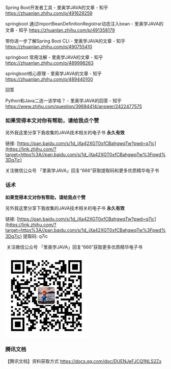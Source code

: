 

Spring Boot开发者工具 - 里奥学JAVA的文章 - 知乎 https://zhuanlan.zhihu.com/p/491629259

springboot 通过ImportBeanDefinitionRegistrar动态注入bean - 里奥学JAVA的文章 - 知乎 https://zhuanlan.zhihu.com/p/491358179

带你进一步了解Spring Boot CLI - 里奥学JAVA的文章 - 知乎 https://zhuanlan.zhihu.com/p/490755410

springboot 常用注解 - 里奥学JAVA的文章 - 知乎 https://zhuanlan.zhihu.com/p/489998263

springboot核心原理 - 里奥学JAVA的文章 - 知乎 https://zhuanlan.zhihu.com/p/489440100



回答

Python和Java二选一该学啥？ - 里奥学JAVA的回答 - 知乎 https://www.zhihu.com/question/39684414/answer/2422477575



### **如果觉得本文对你有帮助，请给我点个赞**

另外我这里分享下我收集的JAVA技术相关的电子书 **永久有效**

链接: [https://pan.baidu.com/s/1d_jXa42XGT0xfCBahgwqTw?pwd=q7ic](https://link.zhihu.com/?target=https%3A//pan.baidu.com/s/1d_jXa42XGT0xfCBahgwqTw%3Fpwd%3Dq7ic) 

关注微信公众号 「里奥学JAVA」回复“666”获取提取码和更多优质精华电子书 



### 话术

**如果觉得本文对你有帮助，请给我点个赞**

另外我这里分享下我收集的JAVA技术相关的电子书 **永久有效**

链接: [https://pan.baidu.com/s/1d_jXa42XGT0xfCBahgwqTw?pwd=q7ic](https://link.zhihu.com/?target=https%3A//pan.baidu.com/s/1d_jXa42XGT0xfCBahgwqTw%3Fpwd%3Dq7ic) 提取码: q7ic



​																		关注微信公众号 「里奥学JAVA」回复“666”获取更多优质精华电子书

![qrcode_for_gh_ad1a882c2c6b_258](qrcode_for_gh_ad1a882c2c6b_258.jpg)



### 腾讯文档

【腾讯文档】资料获取方式
https://docs.qq.com/doc/DUENJeFJCQ1NLS2Zx